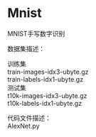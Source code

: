# Mnist
MNIST手写数字识别

数据集描述：

训练集  
train-images-idx3-ubyte.gz  
train-labels-idx1-ubyte.gz  
测试集  
t10k-images-idx3-ubyte.gz   
t10k-labels-idx1-ubyte.gz  

代码文件描述：  
AlexNet.py  

